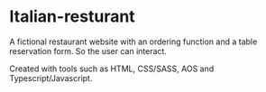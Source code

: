 # Italian-resturant

A fictional restaurant website with an ordering function and a table reservation form. So the user can interact.

Created with tools such as HTML, CSS/SASS, AOS and Typescript/Javascript. 
